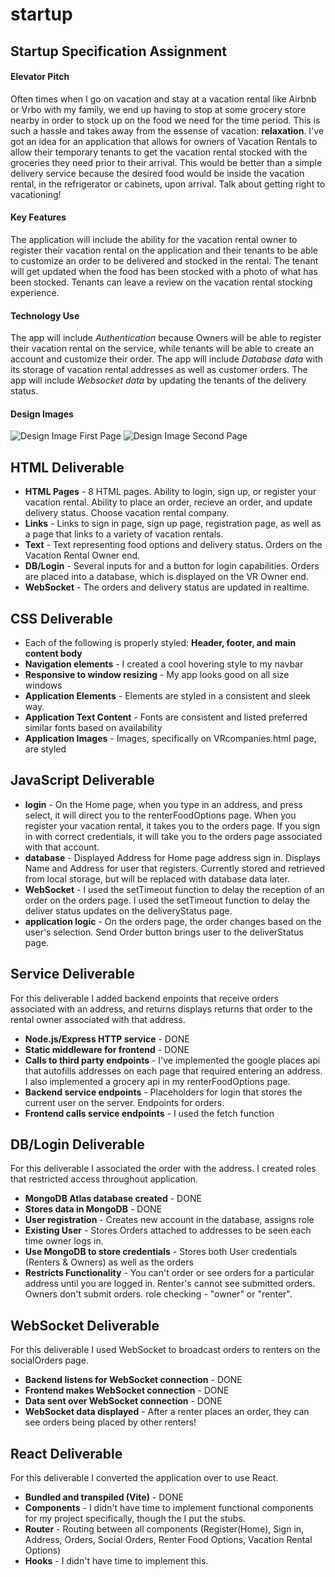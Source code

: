 # startup

## Startup Specification Assignment

#### Elevator Pitch

Often times when I go on vacation and stay at a vacation rental like Airbnb or Vrbo with my family, we end up having to stop at some grocery store nearby in order to stock up on the food we need for the time period.  This is such a hassle and takes away from the essense of vacation: **relaxation**. I've got an idea for an application that allows for owners of Vacation Rentals to allow their temporary tenants to get the vacation rental stocked with the groceries they need prior to their arrival.  This would be better than a simple delivery service because the desired food would be inside the vacation rental, in the refrigerator or cabinets, upon arrival.  Talk about getting right to vacationing!  

#### Key Features

The application will include the ability for the vacation rental owner to register their vacation rental on the application and their tenants to be able to customize an order to be delivered and stocked in the rental.  The tenant will get updated when the food has been stocked with a photo of what has been stocked.  Tenants can leave a review on the vacation rental stocking experience.

#### Technology Use
    
The app will include *Authentication* because Owners will be able to register their vacation rental on the service, while tenants will be able to create an account and customize their order.  The app will include *Database data* with its storage of vacation rental addresses as well as customer orders.  The app will include *Websocket data* by updating the tenants of the delivery status.

#### Design Images

![Design Image First Page](/images/AireStockSketch1.png)
![Design Image Second Page](/images/AireStockSketch2.png)

## HTML Deliverable

- **HTML Pages** - 8 HTML pages. Ability to login, sign up, or register your vacation rental. Ability to place an order, recieve an order, and update delivery status.  Choose vacation rental company.
- **Links** - Links to sign in page, sign up page, registration page, as well as a page that links to a variety of vacation rentals.
- **Text** - Text representing food options and delivery status.  Orders on the Vacation Rental Owner end.
- **DB/Login** - Several inputs for and a button for login capabilities.  Orders are placed into a database, which is displayed on the VR Owner end.
- **WebSocket** - The orders and delivery status are updated in realtime.


## CSS Deliverable

- Each of the following is properly styled: **Header, footer, and main content body**
- **Navigation elements** - I created a cool hovering style to my navbar
- **Responsive to window resizing** - My app looks good on all size windows
- **Application Elements** - Elements are styled in a consistent and sleek way.
- **Application Text Content** - Fonts are consistent and listed preferred similar fonts based on availability
- **Application Images** - Images, specifically on VRcompanies.html page, are styled

## JavaScript Deliverable

- **login** - On the Home page, when you type in an address, and press select, it will direct you to the renterFoodOptions page.  When you register your vacation rental, it takes you to the orders page.  If you sign in with correct credentials, it will take you to the orders page associated with that account.
- **database** - Displayed Address for Home page address sign in.  Displays Name and Address for user that registers.  Currently stored and retrieved from local storage, but will be replaced with database data later.
- **WebSocket** - I used the setTimeout function to delay the reception of an order on the orders page.  I used the setTimeout function to delay the deliver status updates on the deliveryStatus page.
- **application logic** - On the orders page, the order changes based on the user's selection. Send Order button brings user to the deliverStatus page.

## Service Deliverable

For this deliverable I added backend enpoints that receive orders associated with an address, and returns displays returns that order to the rental owner associated with that address.

 - **Node.js/Express HTTP service** - DONE
 - **Static middleware for frontend** - DONE
 - **Calls to third party endpoints** - I've implemented the google places api that autofills addresses on each page that required entering an address.  I also implemented a grocery api in my renterFoodOptions page.
 - **Backend service endpoints** - Placeholders for login that stores the current user on the server.  Endpoints for orders.
 - **Frontend calls service endpoints** - I used the fetch function

 ## DB/Login Deliverable

For this deliverable I associated the order with the address.  I created roles that restricted access throughout application. 

 - **MongoDB Atlas database created** - DONE
 - **Stores data in MongoDB** - DONE
 - **User registration** - Creates new account in the database, assigns role
 - **Existing User** - Stores Orders attached to addresses to be seen each time owner logs in.
 - **Use MongoDB to store credentials** - Stores both User credentials (Renters & Owners) as well as the orders
 - **Restricts Functionality** - You can't order or see orders for a particular address until you are logged in.  Renter's cannot see submitted orders.  Owners don't submit orders.  role checking - "owner" or "renter".

 ## WebSocket Deliverable

For this deliverable I used WebSocket to broadcast orders to renters on the socialOrders page.

 - **Backend listens for WebSocket connection** - DONE
 - **Frontend makes WebSocket connection** - DONE
 - **Data sent over WebSocket connection** - DONE
 - **WebSocket data displayed** - After a renter places an order, they can see orders being placed by other renters!

 ## React Deliverable

For this deliverable I converted the application over to use React.

 - **Bundled and transpiled (Vite)** - DONE
 - **Components** - I didn't have time to implement functional components for my project specifically, though the I put the stubs.
 - **Router** - Routing between all components (Register(Home), Sign in, Address, Orders, Social Orders, Renter Food Options, Vacation Rental Options)
 - **Hooks** - I didn't have time to implement this.